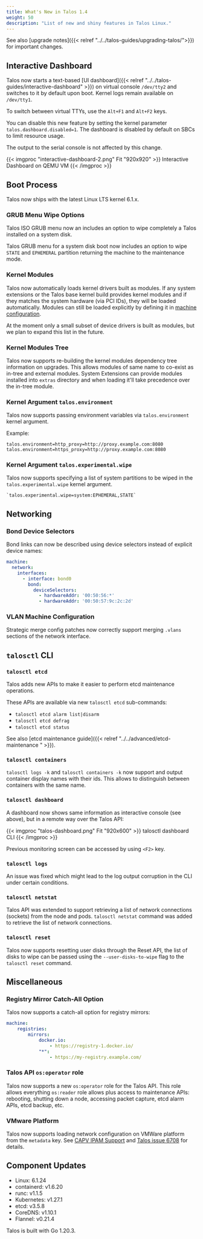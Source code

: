 ```yaml
---
title: What's New in Talos 1.4
weight: 50
description: "List of new and shiny features in Talos Linux."
---
```


See also [upgrade notes]({{< relref "../../talos-guides/upgrading-talos/">}}) for important changes.

## Interactive Dashboard

Talos now starts a text-based [UI dashboard]({{< relref "../../talos-guides/interactive-dashboard" >}}) on virtual console `/dev/tty2` and switches to it by default upon boot.
Kernel logs remain available on `/dev/tty1`.

To switch between virtual TTYs, use the `Alt+F1` and `Alt+F2` keys.

You can disable this new feature by setting the kernel parameter `talos.dashboard.disabled=1`.
The dashboard is disabled by default on SBCs to limit resource usage.

The output to the serial console is not affected by this change.

{{< imgproc "interactive-dashboard-2.png" Fit "920x920" >}}
Interactive Dashboard on QEMU VM
{{< /imgproc >}}

## Boot Process

Talos now ships with the latest Linux LTS kernel 6.1.x.

### GRUB Menu Wipe Options

Talos ISO GRUB menu now an includes an option to wipe completely a Talos installed on a system disk.

Talos GRUB menu for a system disk boot now includes an option to wipe `STATE` and `EPHEMERAL` partition returning the
machine to the maintenance mode.

### Kernel Modules

Talos now automatically loads kernel drivers built as modules.
If any system extensions or the Talos base kernel build provides kernel modules and if they matches the system hardware (via PCI IDs), they will be loaded automatically.
Modules can still be loaded explicitly by defining it in [machine configuration](https://www.talos.dev/v1.4/reference/configuration/#kernelconfig).

At the moment only a small subset of device drivers is built as modules, but we plan to expand this list in the future.

### Kernel Modules Tree

Talos now supports re-building the kernel modules dependency tree information on upgrades.
This allows modules of same name to co-exist as in-tree and external modules.
System Extensions can provide modules installed into `extras` directory and when loading it'll take precedence over the in-tree module.

### Kernel Argument `talos.environment`

Talos now supports passing environment variables via `talos.environment` kernel argument.

Example:

```text
talos.environment=http_proxy=http://proxy.example.com:8080 talos.environment=https_proxy=http://proxy.example.com:8080
```

### Kernel Argument `talos.experimental.wipe`

Talos now supports specifying a list of system partitions to be wiped in the `talos.experimental.wipe` kernel argument.

```text
`talos.experimental.wipe=system:EPHEMERAL,STATE`
```

## Networking

### Bond Device Selectors

Bond links can now be described using device selectors instead of explicit device names:

```yaml
machine:
  network:
    interfaces:
      - interface: bond0
        bond:
          deviceSelectors:
            - hardwareAddr: '00:50:56:*'
            - hardwareAddr: '00:50:57:9c:2c:2d'
```

### VLAN Machine Configuration

Strategic merge config patches now correctly support merging `.vlans` sections of the network interface.

## `talosctl` CLI

### `talosctl etcd`

Talos adds new APIs to make it easier to perform etcd maintenance operations.

These APIs are available via new `talosctl etcd` sub-commands:

* `talosctl etcd alarm list|disarm`
* `talosctl etcd defrag`
* `talosctl etcd status`

See also [etcd maintenance guide]({{< relref "../../advanced/etcd-maintenance " >}}).

### `talosctl containers`

`talosctl logs -k` and `talosctl containers -k` now support and output container display names with their ids.
This allows to distinguish between containers with the same name.

### `talosctl dashboard`

A dashboard now shows same information as interactive console (see above), but in a remote way over the Talos API:

{{< imgproc "talos-dashboard.png" Fit "920x600" >}}
talosctl dashboard CLI
{{< /imgproc >}}

Previous monitoring screen can be accessed by using `<F2>` key.

### `talosctl logs`

An issue was fixed which might lead to the log output corruption in the CLI under certain conditions.

### `talosctl netstat`

Talos API was extended to support retrieving a list of network connections (sockets) from the node and pods.
`talosctl netstat` command was added to retrieve the list of network connections.

### `talosctl reset`

Talos now supports resetting user disks through the Reset API,
the list of disks to wipe can be passed using the `--user-disks-to-wipe` flag to the `talosctl reset` command.

## Miscellaneous

### Registry Mirror Catch-All Option

Talos now supports a catch-all option for registry mirrors:

```yaml
machine:
    registries:
        mirrors:
            docker.io:
                - https://registry-1.docker.io/
            "*":
                - https://my-registry.example.com/
```

### Talos API `os:operator` role

Talos now supports a new `os:operator` role for the Talos API.
This role allows everything `os:reader` role allows plus access to maintenance APIs:
rebooting, shutting down a node, accessing packet capture, etcd alarm APIs, etcd backup, etc.

### VMware Platform

Talos now supports loading network configuration on VMWare platform from the `metadata` key.
See [CAPV IPAM Support](https://github.com/kubernetes-sigs/cluster-api-provider-vsphere/blob/main/docs/proposal/20220929-ipam-support.md) and
[Talos issue 6708](https://github.com/siderolabs/talos/issues/6708) for details.

## Component Updates

* Linux: 6.1.24
* containerd: v1.6.20
* runc: v1.1.5
* Kubernetes: v1.27.1
* etcd: v3.5.8
* CoreDNS: v1.10.1
* Flannel: v0.21.4

Talos is built with Go 1.20.3.
